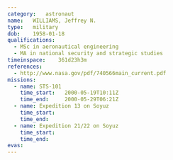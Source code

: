 ```yaml
---
category:	astronaut
name:	WILLIAMS, Jeffrey N.
type:	military
dob:	1958-01-18
qualifications:
  - MSc in aeronautical engineering
  - MA in national security and strategic studies
timeinspace:	361d23h3m
references:
  - http://www.nasa.gov/pdf/740566main_current.pdf
missions:
  - name: STS-101
    time_start:   2000-05-19T10:11Z
    time_end:     2000-05-29T06:21Z
  - name: Expedition 13 on Soyuz
    time_start:   
    time_end:     
  - name: Expedition 21/22 on Soyuz
    time_start:   
    time_end:     
evas:
---
```

